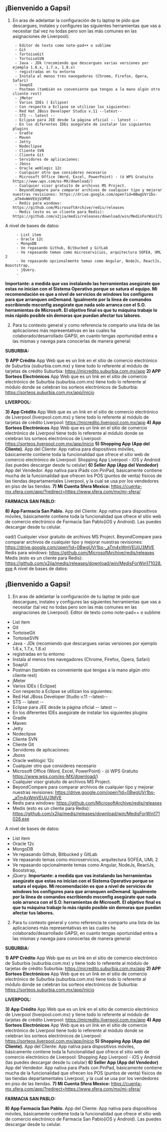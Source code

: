 ## ¡Bienvenido a Gapsi! 

 1. En aras de adelantar la configuración de tu laptop te pido que descargues, instales y configures las siguientes herramientas que vas a necesitar (tal vez no todas pero son las más comunes en las asignaciones de Liverpool):

	     - Editor de texto como note-pad++ o sublime
		 - Git
		 - TortoiseGit
		 - TortoiseSVN
		 - Java - JDk (recomiendo que descargues varias versiones por ejemplo 1.6.x, 1.7.x, 1.8.x)
		 - registradas en tu entorno
		 - Instala al menos tres navegadores (Chrome, Firefox, Opera, Safari)
		 - SoapUI
		 - Postman (también es conveniente que tengas a la mano algún otro cliente rest)
		 - jMeter
		 - Varios IDEs ( Eclipse)
		 - Con respecto a Eclipse se utilizan los siguientes:
		 - Red Hat JBoss Developer Studio v.11 --latest--
		 - STS -- latest --
		 - Eclipse para JEE desde la página oficial -- latest --
		 - En los diferentes IDEs asegúrate de instalar los siguientes plugins
		 - Gradle
		 - Maven
		 - Jetty
		 - Nodeclipse
		 - Cliente SVN
		 - Cliente Git
		 - Servidores de aplicaciones:
		 - Jboss
		 - Oracle weblogic 12c
		 - Cualquier otro que consideres necesario
		 - Microsoft Office (Word, Excel, PowerPoint) - (ó WPS Gratuito https://www.wps.com/es-MX/download/)
		 - Cualquier visor gratuito de archivos MS Project.
		 - BeyondCompare para comparar archivos de cualquier tipo y mejorar nuestras revisiones: https://drive.google.com/open?id=0BwgUVr1bs-_aTm4xWmVEUjU3MVE
		 - Redis para windows: https://github.com/MicrosoftArchive/redis/releases
		 - Medis (esto es un cliente para Redis): https://github.com/x2jia/medis/releases/download/win/MedisForWin171028.exe


A nivel de bases de datos:

		 - List item
		 - Oracle 12c
		 - MongoDB
		 - Ve repasando Github, Bitbucked y GitLab
		 - Ve repasando temas como microservicios, arquitectura SOFEA, UML 2
		 - Ve repasando opcionalmente temas como Angular, NodeJs, ReactJs, Booststrap, 
		 - jQuery.
		 - 
 **Importante: a medida que vas instalando las herramientas asegúrate que estas no inician con el Sistema Operativo porque se satura el equipo. Mi recomendación es que a nivel de servicios de windows los configures para que arranquen onDemand. Igualmente por la línea de comandos escribiendo msconfig asegúrate que nada solo arranca con el S.O. herramientas de Microsoft. El objetivo final es que tu máquina trabaje lo más rápido posible sin demoras que puedan afectar tus labores.** 
 


2. Para tu contexto general y como referencia te comparto una lista de las aplicaciones más representativas en las cuales ha colaborado/desarrollado GAPSI, en cuanto tengas oportunidad entra a las mismas y navega para conocerlas de manera general:
 
**SUBURBIA:**
 
**1) APP Crédito**
App Web que es un link en el sitio de comercio electrónico de Suburbia (suburbia.com.mx) y tiene todo lo referente al módulo de tarjetas de crédito Suburbia: https://micredito.suburbia.com.mx/app
**2) APP Sorteos Electrónicos**
App Web que es un link en el sitio de comercio electrónico de Suburbia (suburbia.com.mx) tiene todo lo referente al módulo donde se celebran los sorteos electrónicos de Suburbia: https://sorteos.suburbia.com.mx/app/inicio
 
**LIVERPOOL:**
 
**3) App Crédito**
App Web que es un link en el sitio de comercio electrónico de Liverpool (liverpool.com.mx) y tiene todo lo referente al módulo de tarjetas de crédito Liverpool: https://micredito.liverpool.com.mx/app
**4) App Sorteos Electrónicos**
App Web que es un link en el sitio de comercio electrónico de Liverpool tiene todo lo referente al módulo donde se celebran los sorteos electrónicos de Liverpool: https://sorteos.liverpool.com.mx/app/inicio
**5) Shopping App (App del Cliente).** 
App del Cliente: App nativa para dispositivos móviles, básicamente contiene toda la funcionalidad  que ofrece el sitio web de comercio electrónico de Liverpool: Shopping App Liverpool - iOS y Android (las puedes descargar desde tu celular) 
**6) Seller App (App del Vendedor)**
App del Vendedor. App nativa para iPads con PinPad, básicamente contiene mucha de la funcionalidad  que ofrecen los POS (puntos de venta) físicos de las tiendas departamentales Liverpool, y la cual se usa por los vendedores en piso de las tiendas. 
**7) Mi Cuenta Sfera Mexico:**
https://cuenta-mx.sfera.com/app/?redirect=https://www.sfera.com/mx/mi-sfera/  
 
 **FARMACIA SAN PABLO:**  
 
**8) App Farmacia San Pablo.** 
App del Cliente: App nativa para dispositivos móviles, básicamente contiene toda la funcionalidad  que ofrece el sitio web de comercio electrónico de Farmacia San Pablo(iOS y Android). Las puedes descargar desde tu celular.







oad/)
Cualquier visor gratuito de archivos MS Project.
BeyondCompare para comparar archivos de cualquier tipo y mejorar nuestras revisiones: https://drive.google.com/open?id=0BwgUVr1bs-_aTm4xWmVEUjU3MVE
Redis para windows: https://github.com/MicrosoftArchive/redis/releases
Medis (esto es un cliente para Redis): https://github.com/x2jia/medis/releases/download/win/MedisForWin171028.exe
A nivel de bases de datos:
## ¡Bienvenido a Gapsi! 

 1. En aras de adelantar la configuración de tu laptop te pido que descargues, instales y configures las siguientes herramientas que vas a necesitar (tal vez no todas pero son las más comunes en las asignaciones de Liverpool):
Editor de texto como note-pad++ o sublime

 - List item
 - Git
 - TortoiseGit
 - TortoiseSVN
 - Java - JDk (recomiendo que descargues varias versiones por ejemplo 1.6.x, 1.7.x, 1.8.x)
 - registradas en tu entorno
 - Instala al menos tres navegadores (Chrome, Firefox, Opera, Safari)
 - SoapUI
 - Postman (también es conveniente que tengas a la mano algún otro cliente rest)
 - jMeter
 - Varios IDEs ( Eclipse)
 - Con respecto a Eclipse se utilizan los siguientes:
 - Red Hat JBoss Developer Studio v.11 --latest--
 - STS -- latest --
 - Eclipse para JEE desde la página oficial -- latest --
 - En los diferentes IDEs asegúrate de instalar los siguientes plugins
 - Gradle
 - Maven
 - Jetty
 - Nodeclipse
 - Cliente SVN
 - Cliente Git
 - Servidores de aplicaciones:
 - Jboss
 - Oracle weblogic 12c
 - Cualquier otro que consideres necesario
 - Microsoft Office (Word, Excel, PowerPoint) - (ó WPS Gratuito https://www.wps.com/es-MX/download/)
 - Cualquier visor gratuito de archivos MS Project.
 - BeyondCompare para comparar archivos de cualquier tipo y mejorar nuestras revisiones: https://drive.google.com/open?id=0BwgUVr1bs-_aTm4xWmVEUjU3MVE
 - Redis para windows: https://github.com/MicrosoftArchive/redis/releases
 - Medis (esto es un cliente para Redis): https://github.com/x2jia/medis/releases/download/win/MedisForWin171028.exe


A nivel de bases de datos:

 - List item
 - Oracle 12c
 - MongoDB
 - Ve repasando Github, Bitbucked y GitLab
 - Ve repasando temas como microservicios, arquitectura SOFEA, UML 2
 - Ve repasando opcionalmente temas como Angular, NodeJs, ReactJs, Booststrap, 
 - jQuery.
 **Importante: a medida que vas instalando las herramientas asegúrate que estas no inician con el Sistema Operativo porque se satura el equipo. Mi recomendación es que a nivel de servicios de windows los configures para que arranquen onDemand. Igualmente por la línea de comandos escribiendo msconfig asegúrate que nada solo arranca con el S.O. herramientas de Microsoft. El objetivo final es que tu máquina trabaje lo más rápido posible sin demoras que puedan afectar tus labores.** 
 
2. Para tu contexto general y como referencia te comparto una lista de las aplicaciones más representativas en las cuales ha colaborado/desarrollado GAPSI, en cuanto tengas oportunidad entra a las mismas y navega para conocerlas de manera general:
 
**SUBURBIA:**
 
**1) APP Crédito**
App Web que es un link en el sitio de comercio electrónico de Suburbia (suburbia.com.mx) y tiene todo lo referente al módulo de tarjetas de crédito Suburbia: https://micredito.suburbia.com.mx/app
**2) APP Sorteos Electrónicos**
App Web que es un link en el sitio de comercio electrónico de Suburbia (suburbia.com.mx) tiene todo lo referente al módulo donde se celebran los sorteos electrónicos de Suburbia: https://sorteos.suburbia.com.mx/app/inicio
 
**LIVERPOOL:**
 
**3) App Crédito**
App Web que es un link en el sitio de comercio electrónico de Liverpool (liverpool.com.mx) y tiene todo lo referente al módulo de tarjetas de crédito Liverpool: https://micredito.liverpool.com.mx/app
**4) App Sorteos Electrónicos**
App Web que es un link en el sitio de comercio electrónico de Liverpool tiene todo lo referente al módulo donde se celebran los sorteos electrónicos de Liverpool: https://sorteos.liverpool.com.mx/app/inicio
**5) Shopping App (App del Cliente).** 
App del Cliente: App nativa para dispositivos móviles, básicamente contiene toda la funcionalidad  que ofrece el sitio web de comercio electrónico de Liverpool: Shopping App Liverpool - iOS y Android (las puedes descargar desde tu celular) 
**6) Seller App (App del Vendedor)**
App del Vendedor. App nativa para iPads con PinPad, básicamente contiene mucha de la funcionalidad  que ofrecen los POS (puntos de venta) físicos de las tiendas departamentales Liverpool, y la cual se usa por los vendedores en piso de las tiendas. 
**7) Mi Cuenta Sfera Mexico:**
https://cuenta-mx.sfera.com/app/?redirect=https://www.sfera.com/mx/mi-sfera/  
 
 **FARMACIA SAN PABLO:**  
 
**8) App Farmacia San Pablo.** 
App del Cliente: App nativa para dispositivos móviles, básicamente contiene toda la funcionalidad  que ofrece el sitio web de comercio electrónico de Farmacia San Pablo(iOS y Android). Las puedes descargar desde tu celular.





